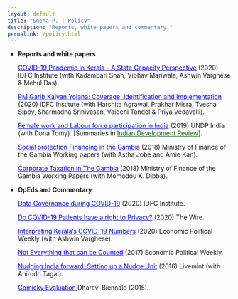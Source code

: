```yaml
---
layout: default
title: "Sneha P. | Policy"
description: "Reports, white papers and commentary."
permalink: /policy.html
---
```



- **Reports and white papers**
  
  <a href="https://artha.global/working-paper/the-first-wave-of-covid-19-in-kerala-a-state-capacity-perspective/" style="color: blue; " target="_blank"  rel="noopener noreferrer" >COVID-19 Pandemic in Kerala - A State Capacity Perspective</a> (2020) IDFC Institute (with Kadambari Shah, Vibhav Mariwala, Ashwin Varghese & Mehul Das).
	
  <a href="https://artha.global/working-paper/pm-garib-kalyan-yojana-coverage-identification-and-implementation/" style="color: blue; " target="_blank"  rel="noopener noreferrer" >PM Garib Kalyan Yojana: Coverage, Identification and Implementation</a> (2020) IDFC Institute (with Harshita Agrawal, Prakhar Misra, Tvesha Sippy, Sharmadha Srinivasan, Vaidehi Tandel & Priya Vedavalli).

  <a href="https://www.undp.org/sites/g/files/zskgke326/files/migration/in/Women-at-Work-Report.pdf" style="color: blue; " target="_blank"  rel="noopener noreferrer" >Female work and Labour force participation in India</a> (2019) UNDP India (with Dona Tomy). [Summaries in <a href="[https://www.ideasforindia.in/topics/miscellany/rcts-for-policymaking-ethical-and-methodological-considerations.html" style="color: darkgreen; " target="_blank"  rel="noopener noreferrer](https://idronline.org/contributor/sneha-menon/)" >Indian Development Review</a>].

  <a href="https://mofea.gov.gm/wp-content/uploads/2024/03/Social-Protection-Financing-In-The-Gambia-working-Paper-2.pdf" style="color: blue; " target="_blank"  rel="noopener noreferrer" >Social protection Financing in the Gambia</a> (2018) Ministry of Finance of the Gambia Working papers (with Astha Jobe and Amie Kan).

  <a href="https://mofea.gov.gm/wp-content/uploads/2024/03/Corporate-Income-Taxation-in-The-Gambia-2018-working-Paper-1-.pdf" style="color: blue; " target="_blank"  rel="noopener noreferrer" >Corporate Taxation in The Gambia</a> (2018) Ministry of Finance of the Gambia Working Papers (with Momodou K. Dibba).


 - **OpEds and Commentary**  

   <a href="https://artha.global/blog/?user_post[]=sneha_p" style="color: blue; " target="_blank"  rel="noopener noreferrer" >Data Governance during COVID-19</a> (2020) IDFC Institute.

   <a href="https://science.thewire.in/health/do-indias-covid-19-patients-have-a-right-to-privacy/" style="color: blue; " target="_blank"  rel="noopener noreferrer" >Do COVID-19 Patients have a right to Privacy?</a> (2020) The Wire.

   <a href="https://www.epw.in/engage/article/interpreting-keralas-covid-19-numbers" style="color: blue; " target="_blank"  rel="noopener noreferrer" >Interpreting Kerala’s COVID-19 Numbers</a> (2020) Economic Political Weekly (with Ashwin Varghese).

   <a href="https://www.epw.in/journal/2017/32/commentary/not-everything-can-be-counted-counted.html" style="color: blue; " target="_blank"  rel="noopener noreferrer" > Not Everything that can be Counted</a> (2017) Economic Political Weekly.

   <a href="https://www.livemint.com/Politics/nlDZwTwdUE1nZqPRxORHeJ/Nudging-India-forward-Setting-up-a-nudge-unit.html" style="color: blue; " target="_blank"  rel="noopener noreferrer" >Nudging India forward: Setting up a Nudge Unit</a> (2016) Livemint (with Anirudh Tagat).

   <a href="https://www.dharavibiennale.com/comicky" style="color: blue; " target="_blank"  rel="noopener noreferrer" > Comicky Evaluation </a> Dharavi Biennale (2015).

